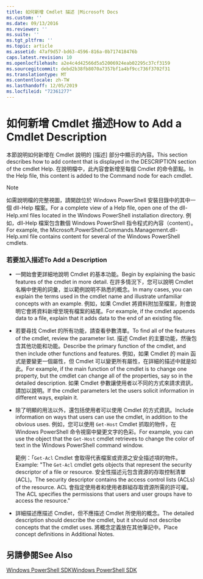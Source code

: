 ```yaml
---
title: 如何新增 Cmdlet 描述 |Microsoft Docs
ms.custom: ''
ms.date: 09/13/2016
ms.reviewer: ''
ms.suite: ''
ms.tgt_pltfrm: ''
ms.topic: article
ms.assetid: 47af9d57-bd63-4596-816a-0b717418476b
caps.latest.revision: 10
ms.openlocfilehash: a2e4c4d42566d5a52006924eab02295c37cf3159
ms.sourcegitcommit: debd2b38fb8070a7357bf1a4bf9cc736f3702f31
ms.translationtype: MT
ms.contentlocale: zh-TW
ms.lasthandoff: 12/05/2019
ms.locfileid: "72361277"
---
```

# <a name="how-to-add-a-cmdlet-description"></a><span data-ttu-id="88e2e-102">如何新增 Cmdlet 描述</span><span class="sxs-lookup"><span data-stu-id="88e2e-102">How to Add a Cmdlet Description</span></span>

<span data-ttu-id="88e2e-103">本節說明如何新增在 Cmdlet 說明的 [描述] 部分中顯示的內容。</span><span class="sxs-lookup"><span data-stu-id="88e2e-103">This section describes how to add content that is displayed in the DESCRIPTION section of the cmdlet Help.</span></span> <span data-ttu-id="88e2e-104">在說明檔中，此內容會新增至每個 Cmdlet 的命令節點。</span><span class="sxs-lookup"><span data-stu-id="88e2e-104">In the Help file, this content is added to the Command node for each cmdlet.</span></span>

> [!NOTE]
> <span data-ttu-id="88e2e-105">如需說明檔的完整視圖，請開啟位於 Windows PowerShell 安裝目錄中的其中一個 dll-Help 檔案。</span><span class="sxs-lookup"><span data-stu-id="88e2e-105">For a complete view of a Help file, open one of the dll-Help.xml files located in the Windows PowerShell installation directory.</span></span> <span data-ttu-id="88e2e-106">例如，dll-Help 檔案包含數個 Windows PowerShell 指令程式的內容（content）。</span><span class="sxs-lookup"><span data-stu-id="88e2e-106">For example, the Microsoft.PowerShell.Commands.Management.dll-Help.xml file contains content for several of the Windows PowerShell cmdlets.</span></span>

### <a name="to-add-a-description"></a><span data-ttu-id="88e2e-107">若要加入描述</span><span class="sxs-lookup"><span data-stu-id="88e2e-107">To Add a Description</span></span>

- <span data-ttu-id="88e2e-108">一開始會更詳細地說明 Cmdlet 的基本功能。</span><span class="sxs-lookup"><span data-stu-id="88e2e-108">Begin by explaining the basic features of the cmdlet in more detail.</span></span> <span data-ttu-id="88e2e-109">在許多情況下，您可以說明 Cmdlet 名稱中使用的詞彙，並以範例說明不熟悉的概念。</span><span class="sxs-lookup"><span data-stu-id="88e2e-109">In many cases, you can explain the terms used in the cmdlet name and illustrate unfamiliar concepts with an example.</span></span> <span data-ttu-id="88e2e-110">例如，如果 Cmdlet 將資料附加至檔案，則會說明它會將資料新增至現有檔案的結尾。</span><span class="sxs-lookup"><span data-stu-id="88e2e-110">For example, if the cmdlet appends data to a file, explain that it adds data to the end of an existing file.</span></span>

- <span data-ttu-id="88e2e-111">若要尋找 Cmdlet 的所有功能，請查看參數清單。</span><span class="sxs-lookup"><span data-stu-id="88e2e-111">To find all of the features of the cmdlet, review the parameter list.</span></span> <span data-ttu-id="88e2e-112">描述 Cmdlet 的主要功能，然後包含其他功能和功能。</span><span class="sxs-lookup"><span data-stu-id="88e2e-112">Describe the primary function of the cmdlet, and then include other functions and features.</span></span> <span data-ttu-id="88e2e-113">例如，如果 Cmdlet 的 main 函式是要變更一個屬性，但 Cmdlet 可以變更所有屬性，在詳細的描述中就是如此。</span><span class="sxs-lookup"><span data-stu-id="88e2e-113">For example, if the main function of the cmdlet is to change one property, but the cmdlet can change all of the properties, say so in the detailed description.</span></span> <span data-ttu-id="88e2e-114">如果 Cmdlet 參數讓使用者以不同的方式來請求資訊，請加以說明。</span><span class="sxs-lookup"><span data-stu-id="88e2e-114">If the cmdlet parameters let the users solicit information in different ways, explain it.</span></span>

- <span data-ttu-id="88e2e-115">除了明顯的用法以外，還包括使用者可以使用 Cmdlet 的方式資訊。</span><span class="sxs-lookup"><span data-stu-id="88e2e-115">Include information on ways that users can use the cmdlet, in addition to the obvious uses.</span></span> <span data-ttu-id="88e2e-116">例如，您可以使用 `Get-Host` Cmdlet 抓取的物件，在 Windows PowerShell 命令視窗中變更文字的色彩。</span><span class="sxs-lookup"><span data-stu-id="88e2e-116">For example, you can use the object that the `Get-Host` cmdlet retrieves to change the color of text in the Windows PowerShell command window.</span></span>

  <span data-ttu-id="88e2e-117">範例：「`Get-Acl` Cmdlet 會取得代表檔案或資源之安全描述項的物件。</span><span class="sxs-lookup"><span data-stu-id="88e2e-117">Example:  "The `Get-Acl` cmdlet gets objects that represent the security descriptor of a file or resource.</span></span> <span data-ttu-id="88e2e-118">安全性描述元包含資源的存取控制清單 (ACL)。</span><span class="sxs-lookup"><span data-stu-id="88e2e-118">The security descriptor contains the access control lists (ACLs) of the resource.</span></span> <span data-ttu-id="88e2e-119">ACL 會指定使用者和使用者群組存取資源所需的許可權。</span><span class="sxs-lookup"><span data-stu-id="88e2e-119">The ACL specifies the permissions that users and user groups have to access the resource."</span></span>

- <span data-ttu-id="88e2e-120">詳細描述應描述 Cmdlet，但不應描述 Cmdlet 所使用的概念。</span><span class="sxs-lookup"><span data-stu-id="88e2e-120">The detailed description should describe the cmdlet, but it should not describe concepts that the cmdlet uses.</span></span> <span data-ttu-id="88e2e-121">將概念定義放在其他筆記中。</span><span class="sxs-lookup"><span data-stu-id="88e2e-121">Place concept definitions in Additional Notes.</span></span>

## <a name="see-also"></a><span data-ttu-id="88e2e-122">另請參閱</span><span class="sxs-lookup"><span data-stu-id="88e2e-122">See Also</span></span>

[<span data-ttu-id="88e2e-123">Windows PowerShell SDK</span><span class="sxs-lookup"><span data-stu-id="88e2e-123">Windows PowerShell SDK</span></span>](../windows-powershell-reference.md)
